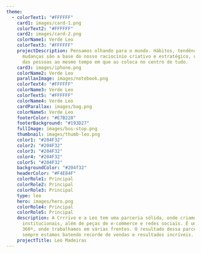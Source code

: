 ```yaml
---
theme:
  - colorText1: "#FFFFFF"
    card1: images/card-1.png
    colorText2: "#FFFFFF"
    card2: images/card-2.png
    colorName1: Verde Leo
    colorText3: "#FFFFFF"
    projectDescription: Pensamos olhando para o mundo. Hábitos, tendências e
      mudanças são a base do nosso raciocínio criativo e estratégico, que parte
      das pessoas ao mesmo tempo em que as coloca no centro de tudo.
    card3: images/iphone.png
    colorName2: Verde Leo
    parallaxImage: images/notebook.png
    colorText4: "#FFFFFF"
    colorName3: Verde Leo
    colorText5: "#FFFFFF"
    colorName4: Verde Leo
    cardParallax: images/bag.png
    colorName5: Verde Leo
    footerColor: "#E7B228"
    footerBackground: "#193D27"
    fullImage: images/bus-stop.png
    thumbnail: images/thumb-leo.png
    color1: "#204F32"
    color2: "#204F32"
    color3: "#204F32"
    color4: "#204F32"
    color5: "#204F32"
    backgroundColor: "#204f32"
    headerColor: "#F4E84F"
    colorRole1: Principal
    colorRole2: Principal
    colorRole3: Principal
    type: leo
    hero: images/hero.png
    colorRole4: Principal
    colorRole5: Principal
    description: A Crrrivo e a Leo tem uma parceria sólida, onde criamos campanhas
      institucionais, além de peças de e-commerce e redes sociais. É um projeto
      360º, onde trabalhamos em várias frentes. O resultado dessa parceria é que
      sempre estamos batendo recorde de vendas e resultados incríveis.
    projectTitle: Leo Madeiras
---
```

